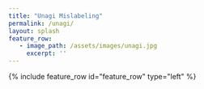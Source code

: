 ```yaml
---
title: "Unagi Mislabeling"
permalink: /unagi/
layout: splash
feature_row:
   - image_path: /assets/images/unagi.jpg
     excerpt: ''  
---
```

{% include feature_row id="feature_row" type="left" %}
